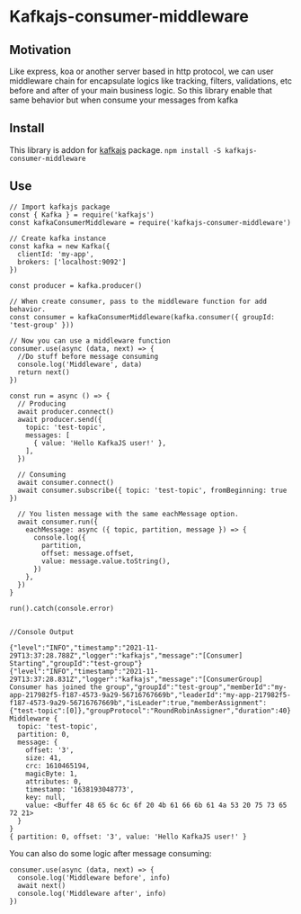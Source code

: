 # Kafkajs-consumer-middleware
## Motivation
Like express, koa or another server based in http protocol, we can user middleware chain for encapsulate logics like tracking, filters, validations, etc before and after of your main business logic. So this library enable that same behavior but when consume your messages from kafka

## Install
This library is addon for [kafkajs](https://www.npmjs.com/package/kafkajs) package.
```npm install -S kafkajs-consumer-middleware```

## Use
```
// Import kafkajs package
const { Kafka } = require('kafkajs')
const kafkaConsumerMiddleware = require('kafkajs-consumer-middleware')

// Create kafka instance
const kafka = new Kafka({
  clientId: 'my-app',
  brokers: ['localhost:9092']
})

const producer = kafka.producer()

// When create consumer, pass to the middleware function for add behavior.
const consumer = kafkaConsumerMiddleware(kafka.consumer({ groupId: 'test-group' }))

// Now you can use a middleware function
consumer.use(async (data, next) => {
  //Do stuff before message consuming
  console.log('Middleware', data)
  return next()
})

const run = async () => {
  // Producing
  await producer.connect()
  await producer.send({
    topic: 'test-topic',
    messages: [
      { value: 'Hello KafkaJS user!' },
    ],
  })

  // Consuming
  await consumer.connect()
  await consumer.subscribe({ topic: 'test-topic', fromBeginning: true })

  // You listen message with the same eachMessage option.
  await consumer.run({
    eachMessage: async ({ topic, partition, message }) => {
      console.log({
        partition,
        offset: message.offset,
        value: message.value.toString(),
      })
    },
  })
}

run().catch(console.error)


//Console Output

{"level":"INFO","timestamp":"2021-11-29T13:37:28.788Z","logger":"kafkajs","message":"[Consumer] Starting","groupId":"test-group"}
{"level":"INFO","timestamp":"2021-11-29T13:37:28.831Z","logger":"kafkajs","message":"[ConsumerGroup] Consumer has joined the group","groupId":"test-group","memberId":"my-app-217982f5-f187-4573-9a29-56716767669b","leaderId":"my-app-217982f5-f187-4573-9a29-56716767669b","isLeader":true,"memberAssignment":{"test-topic":[0]},"groupProtocol":"RoundRobinAssigner","duration":40}
Middleware {
  topic: 'test-topic',
  partition: 0,
  message: {
    offset: '3',
    size: 41,
    crc: 1610465194,
    magicByte: 1,
    attributes: 0,
    timestamp: '1638193048773',
    key: null,
    value: <Buffer 48 65 6c 6c 6f 20 4b 61 66 6b 61 4a 53 20 75 73 65 72 21>
  }
}
{ partition: 0, offset: '3', value: 'Hello KafkaJS user!' }
```
You can also do some logic after message consuming:
```
consumer.use(async (data, next) => {
  console.log('Middleware before', info)
  await next()
  console.log('Middleware after', info)
})
```
